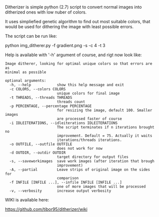 Ditherizer is simple python (2.7) script to convert normal images into ditherized ones with low nuber of colors.

It uses simpliefied genetic algorithm to find out most suitable colors, that would be used for
dithering the image with least possible errors.


The script can be run like:

python img_ditherer.py -f gradient.png -s -c 4 -t 3


Help is available with '-h' argument of course, and rigt now look like:

    Image ditherer, looking for optimal unique colors so that errors are as
    minimal as possible

    optional arguments:
      -h, --help            show this help message and exit
      -c COLORS, --colors COLORS
                            unique colors for final image
      -t THREADS, --threads THREADS
                            threads count
      -p PERCENTAGE, --percentage PERCENTAGE
                            for resizing the image, default 100. Smaller images
                            are processed faster of course
      -i IDLEITERATIONS, --idleiterations IDLEITERATIONS
                            The script terminates if n iterations brought no
                            improvement. Default = 75. Actually it waits
                            iterations/threads iterations.
      -o OUTFILE, --outfile OUTFILE
                            does not work for now
      -d OUTDIR, --outdir OUTDIR
                            target directory for output files
      -s, --saveworkimages  save work images (after iteration that brough
                            improvement)
      -A, --partial         Leave strips of original image on the sides for
                            comparison
      -f INFILE [INFILE ...], --infile INFILE [INFILE ...]
                            one of more images that will be processed
      -v, --verbosity       increase output verbosity



WIKI is available here:

https://github.com/tibor95/ditherizer/wiki
